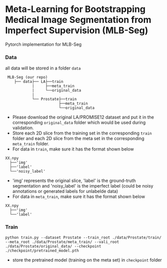 # Meta-Learning for Bootstrapping Medical Image Segmentation from Imperfect Supervision (MLB-Seg)

Pytorch implementation for MLB-Seg

### Data 
all data will be stored in a folder ```data``` 
```
 MLB-Seg (our repo)
    ├── data├── LA├──train
            |     ├──meta_train
            |     └──original_data
            |
            └── Prostate├──train
                        ├──meta_train
                        └──original_data
```
* Please download the original LA/PROMISE12 dataset and put it in the corresponding ```original_data``` folder which would be used during validation.
* Store each 2D slice from the training set in the corresponding ```train``` folder and each 2D slice from the meta set in the corresponding ```meta_train``` folder.
* For data in ```train```, make sure it has the format shown below
```
XX.npy
  ├──'img'
  ├──'label'
  └──'noisy_label'
```
* 'img' represents the original slice, 'label' is the ground-truth segmentation and 'noisy_label' is the imperfect label (could be noisy annotations or generated labels for unlabelde data)
* For data in ```meta_train```, make sure it has the format shown below
```
XX.npy
  ├──'img'
  └──'label'
```
### Train
```
python train.py --dataset Prostate --train_root ./data/Prostate/train/  --meta_root ./data/Prostate/meta_train/ --vali_root ./data/Prostate/original_data/ --checkpoint ./checkpoint/pretrained_model.pth
```
* store the pretrained model (training on the meta set) in ```checkpoint``` folder
